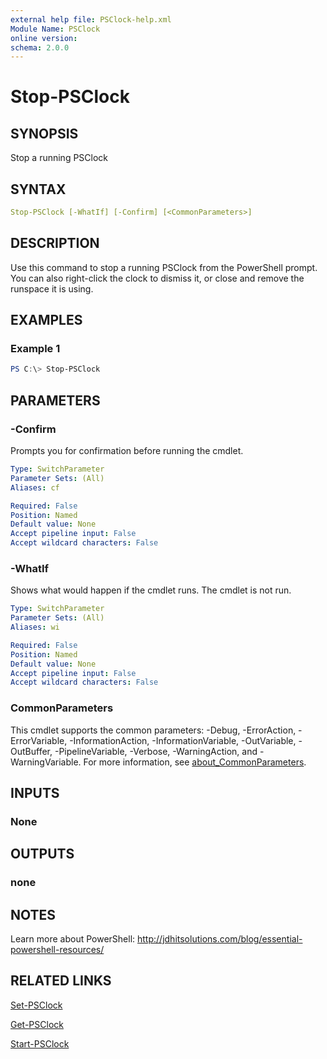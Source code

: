 ```yaml
---
external help file: PSClock-help.xml
Module Name: PSClock
online version:
schema: 2.0.0
---
```


# Stop-PSClock

## SYNOPSIS

Stop a running PSClock

## SYNTAX

```yaml
Stop-PSClock [-WhatIf] [-Confirm] [<CommonParameters>]
```

## DESCRIPTION

Use this command to stop a running PSClock from the PowerShell prompt. You can also right-click the clock to dismiss it, or close and remove the runspace it is using.

## EXAMPLES

### Example 1

```powershell
PS C:\> Stop-PSClock
```

## PARAMETERS

### -Confirm

Prompts you for confirmation before running the cmdlet.

```yaml
Type: SwitchParameter
Parameter Sets: (All)
Aliases: cf

Required: False
Position: Named
Default value: None
Accept pipeline input: False
Accept wildcard characters: False
```

### -WhatIf

Shows what would happen if the cmdlet runs.
The cmdlet is not run.

```yaml
Type: SwitchParameter
Parameter Sets: (All)
Aliases: wi

Required: False
Position: Named
Default value: None
Accept pipeline input: False
Accept wildcard characters: False
```

### CommonParameters

This cmdlet supports the common parameters: -Debug, -ErrorAction, -ErrorVariable, -InformationAction, -InformationVariable, -OutVariable, -OutBuffer, -PipelineVariable, -Verbose, -WarningAction, and -WarningVariable. For more information, see [about_CommonParameters](http://go.microsoft.com/fwlink/?LinkID=113216).

## INPUTS

### None

## OUTPUTS

### none

## NOTES

Learn more about PowerShell: http://jdhitsolutions.com/blog/essential-powershell-resources/

## RELATED LINKS

[Set-PSClock](Set-PSClock.md)

[Get-PSClock](Get-PSClock.md)

[Start-PSClock](Start-PSClock.md)
